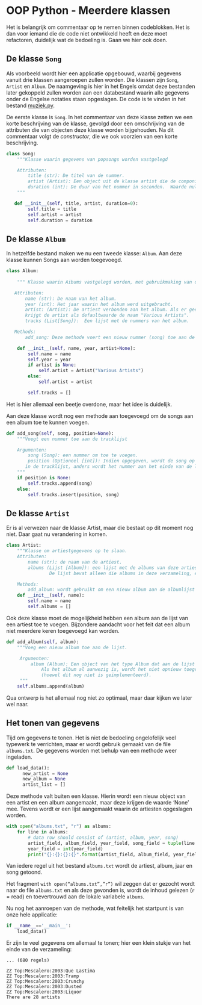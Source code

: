 # OOP Python - Meerdere klassen

Het is belangrijk om commentaar op te nemen binnen codeblokken. Het is dan voor iemand die de code niet ontwikkeld heeft en deze moet refactoren, duidelijk wat de bedoeling is. Gaan we hier ook doen.

## De klasse `Song`

Als voorbeeld wordt hier een applicatie opgebouwd, waarbij gegevens vanuit drie klassen aangeroepen zullen worden. Die klassen zijn `Song`, `Artist` en `Album`. De naamgeving is hier in het Engels omdat deze bestanden later gekoppeld zullen worden aan een databestand waarin alle gegevens onder de Engelse notaties staan opgeslagen. De code is te vinden in het bestand [muziek.py](../../bestanden/muziek.py). 

De eerste klasse is `Song`. In het commentaar van deze klasse zetten we een korte beschrijving van de klasse, gevolgd door een omschrijving van de attributen die van objecten deze klasse worden bijgehouden. Na dit commentaar volgt de *constructor*, die we ook voorzien van een korte beschrijving.

```python
class Song:
    """Klasse waarin gegevens van popsongs worden vastgelegd

    Attributen:
        title (str): De titel van de nummer.
        artist (Artist): Een object uit de klasse artist die de componist van het nummer is.
        duration (int): De duur van het nummer in seconden.  Waarde nul (0) is toegestaan.
    """ 

   def __init__(self, title, artist, duration=0):
        self.title = title
        self.artist = artist
        self.duration = duration

``` 

## De klasse `Album`

In hetzelfde bestand maken we nu een tweede klasse: `Album`. Aan deze klasse kunnen Songs aan worden toegevoegd.

```python
class Album:
   
    """ Klasse waarin Aibums vastgelegd worden, met gebruikmaking van de bijbehorende track-list

   Attributen:
       name (str): De naam van het album.
       year (int): Het jaar waarin het album werd uitgebracht.
       artist: (Artist): De artiest verbonden aan het album. Als er geen artiest bekend is, dan
       krijgt de artist als defaultwaarde de naam "Various Artists".
       tracks (List[Song]):  Een lijst met de nummers van het album.

   Methods:
       add_song: Deze methode voert een nieuw nummer (song) toe aan de track-list.   """

    def __init__(self, name, year, artist=None):
        self.name = name
        self.year = year
        if artist is None:
            self.artist = Artist("Various Artists")
        else:
            self.artist = artist

        self.tracks = []
```

Het is hier allemaal een beetje overdone, maar het idee is duidelijk.

Aan deze klasse wordt nog een methode aan toegevoegd om de songs aan een album toe te kunnen voegen. 

```python
def add_song(self, song, position=None):
    """Voegt een nummer toe aan de tracklijst

    Argumenten:
        song (Song): een nummer om toe te voegen.
        position (Optioneel [int]): Indien opgegeven, wordt de song op die positie ingevoegd
       in de tracklijst, anders wordt het nummer aan het einde van de lijst toegevoegd.
    """
    if position is None:
        self.tracks.append(song)
    else:
        self.tracks.insert(position, song)
```

## De klasse `Artist`

Er is al verwezen naar de klasse Artist, maar die bestaat op dit moment nog niet. Daar gaat nu verandering in komen.

```python
class Artist:
    """Klasse om artiestgegevens op te slaan.
    Attributen:
        name (str): de naam van de artiest.
        albums (Lijst [Album]): een lijst met de albums van deze artiest.
                De lijst bevat alleen die albums in deze verzameling, en is derhalve niet volledig.

    Methods:
        add_album: wordt gebruikt om een nieuw album aan de albumlijst toe te voegen..   """
    def __init__(self, name):
        self.name = name
        self.albums = []
```

Ook deze klasse moet de mogelijkheid hebben een album aan de lijst van een artiest toe te voegen. Bijzondere aandacht voor het feit dat een album niet meerdere keren toegevoegd kan worden.

```python
def add_album(self, album):
    """Voeg een nieuw album toe aan de lijst.

     Argumenten:
         album (Album): Een object van het type Album dat aan de lijst moet worden toegevoegd.
             Als het album al aanwezig is, wordt het niet opnieuw toegevoegd 
             (hoewel dit nog niet is geïmplementeerd).
     """
    self.albums.append(album)
```

Qua ontwerp is het allemaal nog niet zo optimaal, maar daar kijken we later wel naar. 

## Het tonen van gegevens

Tijd om gegevens te tonen. Het is niet de bedoeling ongelofelijk veel typewerk te verrichten, maar er wordt gebruik gemaakt van de file `albums.txt`. De gegevens worden met behulp van een methode weer ingeladen.

```python
def load_data():
      new_artist = None
      new_album = None
      artist_list = []
```

Deze methode valt buiten een klasse. Hierin wordt een nieuw object van een artist en een album aangemaakt, maar deze krijgen de waarde ‘None’ mee. Tevens wordt er een lijst aangemaakt waarin de artiesten opgeslagen worden.

```python
with open("albums.txt", "r") as albums:
    for line in albums:
        # data row should consist of (artist, album, year, song)
        artist_field, album_field, year_field, song_field = tuple(line.strip('\n').split('\t'))
        year_field = int(year_field)
        print("{}:{}:{}:{}".format(artist_field, album_field, year_field, song_field))
```

Van iedere regel uit het bestand `albums.txt` wordt de artiest, album, jaar en song getoond.

Het fragment `with open(“albums.txt”,”r”)` wil zeggen dat er gezocht wordt naar de file `albums.txt` en als deze gevonden is, wordt de inhoud gelezen (`r` = read) en toevertrouwd aan de lokale variabele `albums`.

Nu nog het aanroepen van de methode, wat feitelijk het startpunt is van onze hele applicatie:

```python
if __name__=='__main__':
    load_data()
```

Er zijn te veel gegevens om allemaal te tonen; hier een klein stukje van het einde van de verzameling:

```
... (680 regels)

ZZ Top:Mescalero:2003:Que Lastima
ZZ Top:Mescalero:2003:Tramp
ZZ Top:Mescalero:2003:Crunchy
ZZ Top:Mescalero:2003:Dusted
ZZ Top:Mescalero:2003:Liquor
There are 28 artists 
```

<!---
## Checkfile

Aan het einde van de vorige paragraaf werd gebruik gemaakt van een file (`albums.txt`) om de data uit die file met behulp van de methode `load_data()` naar het scherm te schrijven. Het werken met een dergelijke testfile is prima om de werking van het programma te testen. Nog belangrijker is ervoor te zorgen dat het programma ook daadwerkelijk een gebruiker in staat stelt gegevens in te geven die vervolgens aan de juiste bestanden worden toegevoegd. Songs moeten aan een albumlijst toegevoegd kunnen worden en albums aan de artiestenlijst. En dat komt in deze paragraaf ter sprake.

Nu kan de code opgemaakt worden om de gegevens netjes aan de juiste lijsten toe te voegen. Op het moment dat er geconstateerd wordt dat `new_artist` geen waarde heeft, wordt er een nieuw object voor gecreëerd. Vervolgens worden er eigenschappen toegekend aan dit object. 

```python
if new_artist is None:
    new_artist = Artist(artist_field)
elif new_artist.name != artist_field: 
    new_artist.add_album(new_album)
    artist_list.append(new_artist)
    new_artist = Artist(artist_field)
    new_album = None
```

De gegevens van een nieuwe artiest zijn dus net ingelezen en er is een nieuw object aangemaakt. Het huidige album wordt opgeslagen in de artiestencollectie en het artiestenobject krijgt invulling.

Hetzelfde kan nu gedaan worden voor albums. We laten dat even regel voor regel zien:

```python
if new_album is None:
       new_album = Album(album_field, year_field, new_artist)
elif new_album.name != album_field:
```

Er is een nieuw album voor de huidige artiest ingeladen. Dit album wordt opgeslagen in de collectie van de artiest en vervolgens wordt een nieuw albumobject aangemaakt. Per regel wordt er ook een song meegestuurd. Het is de bedoeling dat het nummer wordt toegevoegd aan het huidige album.

```python
    new_song = Song(song_field, new_artist)
    new_album.add_song(new_song)
```

Het vervelende is dat de laatste regel wel is ingelezen maar nog niet verwerkt. Daarvoor moeten nog een paar regels aangemaakt worden.


Tot slot een coderegel om uitsluitend de verschillende artiesten terug te geven.



--->